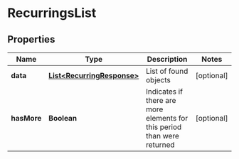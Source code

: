 
# RecurringsList

## Properties
Name | Type | Description | Notes
------------ | ------------- | ------------- | -------------
**data** | [**List&lt;RecurringResponse&gt;**](RecurringResponse.md) | List of found objects |  [optional]
**hasMore** | **Boolean** | Indicates if there are more elements for this period than were returned |  [optional]



